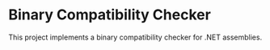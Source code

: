 # Binary Compatibility Checker

This project implements a binary compatibility checker for .NET assemblies.
